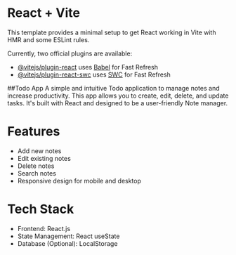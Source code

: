 # React + Vite

This template provides a minimal setup to get React working in Vite with HMR and some ESLint rules.

Currently, two official plugins are available:

- [@vitejs/plugin-react](https://github.com/vitejs/vite-plugin-react/blob/main/packages/plugin-react/README.md) uses [Babel](https://babeljs.io/) for Fast Refresh
- [@vitejs/plugin-react-swc](https://github.com/vitejs/vite-plugin-react-swc) uses [SWC](https://swc.rs/) for Fast Refresh

##Todo App
A simple and intuitive Todo application to manage notes and increase productivity. This app allows you to create, edit, delete, and update tasks. It's built with React and designed to be a user-friendly Note manager.

# Features
  * Add new notes <br>
  * Edit existing notes <br>
  * Delete notes <br>
  * Search notes <br>
  * Responsive design for mobile and desktop <br>

# Tech Stack
  * Frontend: React.js <br>
  * State Management: React useState <br>
  * Database (Optional): LocalStorage
